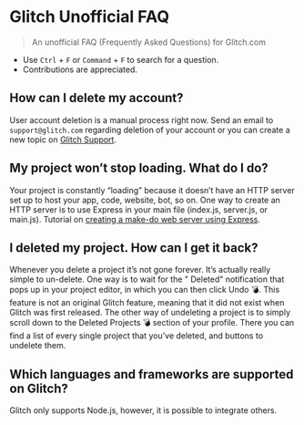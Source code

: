 # Glitch Unofficial FAQ
> An unofficial FAQ (Frequently Asked Questions) for Glitch.com

* Use `Ctrl` + `F` or `Command` + `F` to search for a question.
* Contributions are appreciated.

## How can I delete my account?
User account deletion is a manual process right now. Send an email to `support@glitch.com` regarding deletion of your account or you can create a new topic on [Glitch Support](support.glitch.com).

## My project won’t stop loading. What do I do?
Your project is constantly “loading” because it doesn’t have an HTTP server set up to host your app, code, website, bot, so on. 
One way to create an HTTP server is to use Express in your main file (index.js, server.js, or main.js).
Tutorial on [creating a make-do web server using Express](https://support.glitch.com/t/discord-bot-project-keeps-restarting/3218/4).

## I deleted my project. How can I get it back?
Whenever you delete a project it’s not gone forever. It’s actually really simple to un-delete. One way is to wait for the " Deleted" notification that pops up in your project editor, in which you can then click Undo 💣. This feature is not an original Glitch feature, meaning that it did not exist when Glitch was first released.
The other way of undeleting a project is to simply scroll down to the Deleted Projects :bomb: section of your profile. There you can find a list of every single project that you’ve deleted, and buttons to undelete them.

## Which languages and frameworks are supported on Glitch?
Glitch only supports Node.js, however, it is possible to integrate others.